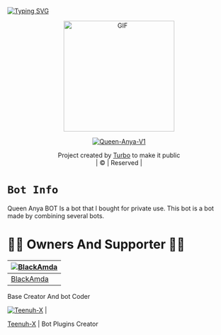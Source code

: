 [![Typing SVG](https://readme-typing-svg.herokuapp.com?size=30&color=F753EE&lines=Welcome+To+Queen-Anya_V1;This+Bot+Made+By+MR-Hex-ULTRA-Tech)](https://git.io/typing-svg)
<div align="center">
        <img src="https://telegra.ph/file/d71f54d2a142c956f5cbf.jpg" alt="GIF" width="250" height="250"/>
</p>

<a href="#"><img title="Queen-Anya-V1" src="https://img.shields.io/badge/Toxic-Alexa_V3-green?colorA=%23ff0000&colorB=%23017e40&style=for-the-badge"></a>
</p>
  <p align="center">
</p>
</div>
<p align="center">
Project created by <a href="https://github.com/TURBOHYPER">Turbo</a> to make it public
    <br>
       | © |
        Reserved |
    <br> 
</p>

# ```Bot Info```

Queen Anya BOT Is a bot that l bought for private use. This bot is a bot made by combining several bots. 

# 👨‍💻 Owners And Supporter 👨‍💻


[![BlackAmda](https://avatars.githubusercontent.com/u/83172207?v=4)](https://github.com/BlackAmda) |
----|
[BlackAmda](https://github.com/BlackAmda)  |
Base Creator And bot Coder

[![Teenuh-X](https://avatars.githubusercontent.com/u/86682741?v=4)](https://github.com/xneon2) |

[Teenuh-X](https://github.com/xneon2)  |
Bot Plugins Creator
